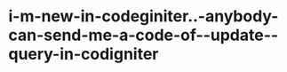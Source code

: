 i-m-new-in-codeginiter..-anybody-can-send-me-a-code-of--update--query-in-codigniter
===================================================================================
